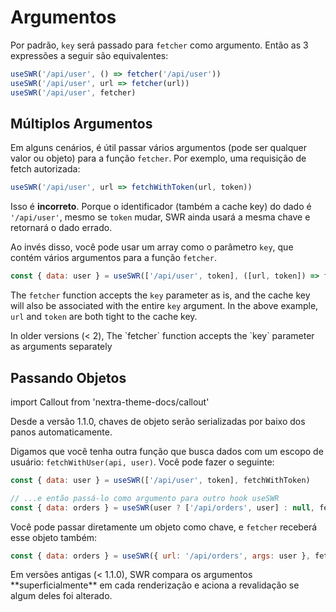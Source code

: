 # Argumentos

Por padrão, `key` será passado para `fetcher` como argumento. Então as 3 expressões a seguir são equivalentes:

```js
useSWR('/api/user', () => fetcher('/api/user'))
useSWR('/api/user', url => fetcher(url))
useSWR('/api/user', fetcher)
```

## Múltiplos Argumentos

Em alguns cenários, é útil passar vários argumentos (pode ser qualquer valor ou objeto) para a função `fetcher`.
Por exemplo, uma requisição de fetch autorizada:

```js
useSWR('/api/user', url => fetchWithToken(url, token))
```

Isso é **incorreto**. Porque o identificador (também a cache key) do dado é `'/api/user'`,
mesmo se `token` mudar, SWR ainda usará a mesma chave e retornará o dado errado.

Ao invés disso, você pode usar um array como o parâmetro `key`, que contém vários argumentos para a função `fetcher`.

```js
const { data: user } = useSWR(['/api/user', token], ([url, token]) => fetchWithToken(url, token))
```

The `fetcher` function accepts the `key` parameter as is, and the cache key will also be associated with the entire `key` argument. In the above example, `url` and `token` are both tight to the cache key.

<Callout emoji="⚠️">
  In older versions (< 2), The `fetcher` function accepts the `key` parameter as arguments separately
</Callout>

## Passando Objetos

import Callout from 'nextra-theme-docs/callout'

<Callout>
  Desde a versão 1.1.0, chaves de objeto serão serializadas por baixo dos panos automaticamente. 
</Callout>
  
Digamos que você tenha outra função que busca dados com um escopo de usuário: `fetchWithUser(api, user)`. Você pode fazer o seguinte:

```js
const { data: user } = useSWR(['/api/user', token], fetchWithToken)

// ...e então passá-lo como argumento para outro hook useSWR
const { data: orders } = useSWR(user ? ['/api/orders', user] : null, fetchWithUser)
```

Você pode passar diretamente um objeto como chave, e `fetcher` receberá esse objeto também:

```js
const { data: orders } = useSWR({ url: '/api/orders', args: user }, fetcher)
```

<Callout emoji="⚠️">
  Em versões antigas (< 1.1.0), SWR compara os argumentos  **superficialmente** em cada renderização e aciona a revalidação se algum deles foi alterado.
</Callout>
